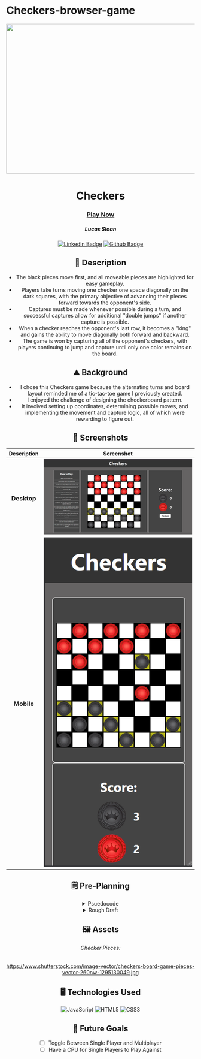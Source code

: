 # Checkers-browser-game
<div id="header" align="center">

  <img src="https://images.pexels.com/photos/7566201/pexels-photo-7566201.jpeg?auto=compress&cs=tinysrgb&w=1260&h=750&dpr=2" width="800" height="400">

</div>

<div id="description" align="center">

  # Checkers

  ### [Play Now](https://lucas-sloan.github.io/checkers-browser-game/)

  ##### Lucas Sloan

  [![LinkedIn Badge](https://img.shields.io/badge/%40LucasSloan-black?style=flat&logo=LinkedIn&logoColor=blue)](https://www.linkedin.com/in/lucas-sloan-892802211)
  [![Github Badge](https://img.shields.io/badge/%40LucasSloan-black?style=flat&logo=Github&logoColor=white)](https://github.com/Lucas-Sloan)


  ## :pencil: Description

 - The black pieces move first, and all moveable pieces are highlighted for easy gameplay. 
 - Players take turns moving one checker one space diagonally on the dark squares, with the primary objective of advancing their pieces forward towards the opponent's side. 
 - Captures must be made whenever possible during a turn, and successful captures allow for additional "double jumps" if another capture is possible. 
 - When a checker reaches the opponent's last row, it becomes a "king" and gains the ability to move diagonally both forward and backward. 
 - The game is won by capturing all of the opponent's checkers, with players continuing to jump and capture until only one color remains on the board.

 ## :mountain: Background

 - I chose this Checkers game because the alternating turns and board layout reminded me of a tic-tac-toe game I previously created.
 - I enjoyed the challenge of designing the checkerboard pattern. 
 - It involved setting up coordinates, determining possible moves, and implementing the movement and capture logic, all of which were rewarding to figure out.

</div>

<div id="screenshots" align="center">

  ## :camera_flash: Screenshots 

  | Description       | Screenshot                                                |
  |:-----------------:|-----------------------------------------------------------|
  | <h3>Desktop</h3>  | <img src="images/checkers-board.png" width="700" />       |
  | <h3 align="center">Mobile</h3> | <img src="images/checkers-mobile.png" width="700" /> |

  ## :spiral_notepad: Pre-Planning
  <details>
    <summary>Psuedocode</summary>
    <img src="images/Preplanning.png" alt="Psuedocode" />
  </details>

  <details>
    <summary>Rough Draft</summary>
    <img src="images/Checkers.png" alt="Rough image" />
  </details>


<div id="assets" align="center">

## :framed_picture: Assets
######  Checker Pieces:
https://www.shutterstock.com/image-vector/checkers-board-game-pieces-vector-260nw-1295130049.jpg

## :desktop_computer: Technologies Used
![JavaScript](https://img.shields.io/badge/-JavaScript-05122A?style=flat&logo=javascript)
![HTML5](https://img.shields.io/badge/-HTML5-05122A?style=flat&logo=html5)
![CSS3](https://img.shields.io/badge/-CSS-05122A?style=flat&logo=css3)

## :satellite: Future Goals

- [ ] Toggle Between Single Player and Multiplayer
- [ ] Have a CPU for Single Players to Play Against

</div>
